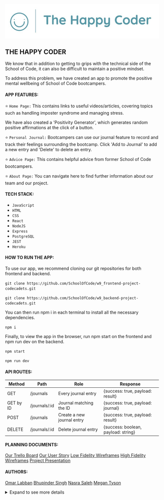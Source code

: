 ![Getting Started](./public/projectLogo.jpg)

## THE HAPPY CODER
We know that in addition to getting to grips with the technical side of the School of Code, it can also be difficult to maintain a positive mindset.

To address this problem, we have created an app to promote the positive mental wellbeing of School of Code bootcampers. 

#### APP FEATURES:

⭐ `Home Page:` This contains links to useful videos/articles, covering topics such as handling imposter syndrome and managing stress. 

We have also created a 'Positivity Generator', which generates random positive affirmations at the click of a button.

⭐ `Personal Journal:` Bootcampers can use our journal feature to record and track their feelings surrounding the bootcamp. Click 'Add to Journal' to add a new entry and 'Delete' to delete an entry.

⭐ `Advice Page:` This contains helpful advice from former School of Code bootcampers.

⭐ `About Page:` You can navigate here to find further information about our team and our project.

#### TECH STACK:
- `JavaScript`
- `HTML`
- `CSS`
- `React`
- `NodeJS`
- `Express`
- `PostgreSQL`
- `JEST`
- `Heroku`

#### HOW TO RUN THE APP:

To use our app, we recommend cloning our git repositories for both frontend and backend. 

`git clone https://github.com/SchoolOfCode/w9_frontend-project-codecadets.git`

`git clone https://github.com/SchoolOfCode/w9_backend-project-codecadets.git`

You can then run npm i in each terminal to install all the necessary dependencies.

`npm i`

Finally, to view the app in the browser, run npm start on the frontend and npm run dev on the backend.

`npm start`

`npm run dev`

#### API ROUTES:

| Method | Path | Role | Response |
|---|---|---|---|
| GET	| /journals | Every journal entry | {success: true, payload: result} | 
| GET by ID	| /journals/:id | Journal matching the ID | {success: true, payload: journal} |
| POST | /journals | Create a new journal entry | {success: true, payload: result} |
| DELETE | /journals/:id |	Delete journal entry | {success: boolean, payload: string}	|

<!-- Prerequisites
We recommend using VS Code to view and run this app. You can also use other operators (whatever you prefer!)
We also advise downloading the latest version of NodeJS.
To access our code, we recommend cloning down our git repository, which we have set as public.
Once you have cloned down the repository, you can type npm i into the terminal to install all necessary dependencies including dotenv, express, nodeman and postgres.


How to access/use the webpage
Clone down the repo.
Once you've done this, open it in VS Code.
Then do npm i.
Make sure to add a .env file with the database credentials.
Find out more info about what a .env file is here: 
Then do npm run dev to run the server.

File structure:
If you look at our file structure, you'll see a number of different components. -->

#### PLANNING DOCUMENTS:

[Our Trello Board](https://trello.com/b/mYCGYhb9/)
[Our User Story](https://miro.com/app/board/uXjVOr4cxfI=/)
[Low Fidelity Wireframes](https://miro.com/app/board/uXjVOrtNm8A=/)
[High Fidelity Wireframes](https://www.figma.com/file/5Ce5gpcNI0pICCgAB19u5k/Code-Cadets---Project?node-id=0%3A1)
[Project Presentation](https://www.canva.com/design/DAFEIeqeBuM/z2wuTRlntaqPQqD8kmtrNw/edit?utm_content=DAFEIeqeBuM&utm_campaign=designshare&utm_medium=link2&utm_source=sharebutton)

#### AUTHORS:
[Omar Labban](https://github.com/olabban88)
[Bhupinder Singh](https://github.com/BhupinderSingh86)
[Nasra Saleh](https://github.com/itsnasras)
[Megan Tyson](https://github.com/megantyson)

<!-- 

code-cadets-week-9-project
https://miro.com/app/board/uXjVOr4cxfI=/
https://miro.com/app/board/uXjVOrtNm8A=/
https://www.canva.com/design/DAFEIeqeBuM/z2wuTRlntaqPQqD8kmtrNw/edit?utm_content=DAFEIeqeBuM&utm_campaign=designshare&utm_medium=link2&utm_source=sharebutton -->
<details>
<summary> Expand to see more details</summary>

# Getting Started with Create React App

This project was bootstrapped with [Create React App](https://github.com/facebook/create-react-app).

## Available Scripts

In the project directory, you can run:

### `npm start`

Runs the app in the development mode.\
Open [http://localhost:3000](http://localhost:3000) to view it in your browser.

The page will reload when you make changes.\
You may also see any lint errors in the console.

### `npm test`

Launches the test runner in the interactive watch mode.\
See the section about [running tests](https://facebook.github.io/create-react-app/docs/running-tests) for more information.

### `npm run build`

Builds the app for production to the `build` folder.\
It correctly bundles React in production mode and optimizes the build for the best performance.

The build is minified and the filenames include the hashes.\
Your app is ready to be deployed!

See the section about [deployment](https://facebook.github.io/create-react-app/docs/deployment) for more information.

### `npm run eject`

**Note: this is a one-way operation. Once you `eject`, you can't go back!**

If you aren't satisfied with the build tool and configuration choices, you can `eject` at any time. This command will remove the single build dependency from your project.

Instead, it will copy all the configuration files and the transitive dependencies (webpack, Babel, ESLint, etc) right into your project so you have full control over them. All of the commands except `eject` will still work, but they will point to the copied scripts so you can tweak them. At this point you're on your own.

You don't have to ever use `eject`. The curated feature set is suitable for small and middle deployments, and you shouldn't feel obligated to use this feature. However we understand that this tool wouldn't be useful if you couldn't customize it when you are ready for it.

## Learn More

You can learn more in the [Create React App documentation](https://facebook.github.io/create-react-app/docs/getting-started).

To learn React, check out the [React documentation](https://reactjs.org/).

### Code Splitting

This section has moved here: [https://facebook.github.io/create-react-app/docs/code-splitting](https://facebook.github.io/create-react-app/docs/code-splitting)

### Analyzing the Bundle Size

This section has moved here: [https://facebook.github.io/create-react-app/docs/analyzing-the-bundle-size](https://facebook.github.io/create-react-app/docs/analyzing-the-bundle-size)

### Making a Progressive Web App

This section has moved here: [https://facebook.github.io/create-react-app/docs/making-a-progressive-web-app](https://facebook.github.io/create-react-app/docs/making-a-progressive-web-app)

### Advanced Configuration

This section has moved here: [https://facebook.github.io/create-react-app/docs/advanced-configuration](https://facebook.github.io/create-react-app/docs/advanced-configuration)

### Deployment

This section has moved here: [https://facebook.github.io/create-react-app/docs/deployment](https://facebook.github.io/create-react-app/docs/deployment)

### `npm run build` fails to minify

This section has moved here: [https://facebook.github.io/create-react-app/docs/troubleshooting#npm-run-build-fails-to-minify](https://facebook.github.io/create-react-app/docs/troubleshooting#npm-run-build-fails-to-minify)

</details>
